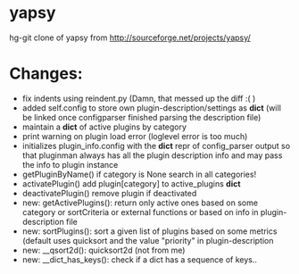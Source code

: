 yapsy
=====

hg-git clone of yapsy from http://sourceforge.net/projects/yapsy/



Changes:
========
* fix indents using reindent.py (Damn, that messed up the diff :( )
* added self.config to store own plugin-description/settings as __dict__ (will be linked once configparser finished parsing the description file)
* maintain a __dict__ of active plugins by category
* print warning on plugin load error (loglevel error is too much)
* initializes plugin_info.config with the __dict__ repr of config_parser output so that pluginman always has all the plugin description info and may pass the info to plugin instance
* getPluginByName() if category is None search in all categories!
* activatePlugin() add plugin[category] to active_plugins __dict__
* deactivatePlugin() remove plugin if deactivated
* new: getActivePlugins(): return only active ones based on some
category or sortCriteria or external functions or based on info in plugin-description file
* new: sortPlugins(): sort a given list of plugins based on some metrics (default uses quicksort and the value "priority" in plugin-description
* new: __qsort2d(): quicksort2d (not from me)
* new: __dict_has_keys(): check if a dict has a sequence of keys..